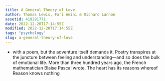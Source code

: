 ```yaml
---
title: A General Theory of Love
author: Thomas Lewis, Fari Amini & Richard Lannon
assetid: 419291771
date: 2022-12-20T17:14:55Z
modified: 2022-12-20T17:14:55Z
tags: "psychology"
slug: a-general-theory-of-love
---
```


*  with a poem, but the adventure itself demands it. Poetry  transpires at the juncture between feeling and understanding—and  so does the bulk of emotional life. More than three hundred years  ago, the French mathematician Blaise Pascal wrote, The heart has its reasons whereof Reason knows nothing

